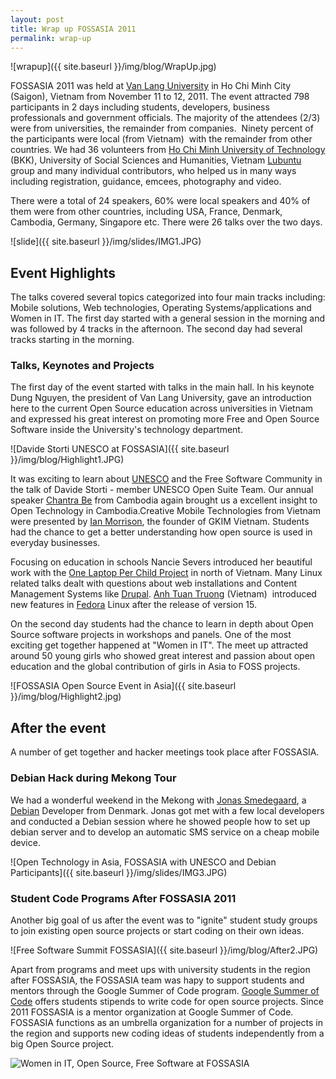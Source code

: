 ```yaml
---  
layout: post  
title: Wrap up FOSSASIA 2011
permalink: wrap-up
---  
```



![wrapup]({{ site.baseurl }}/img/blog/WrapUp.jpg)


FOSSASIA 2011 was held at [Van Lang University](http://www.vanlanguni.edu.vn/) in Ho Chi Minh City (Saigon), Vietnam from November 11 to 12, 2011. The  event attracted 798 participants in 2 days including students,  developers, business professionals and government officials. The  majority of the attendees (2/3) were from universities, the remainder  from companies. &nbsp;Ninety percent of the participants were local (from  Vietnam) &nbsp;with the remainder from other countries. We had 36 volunteers  from [Ho Chi Minh University of Technology](http://www.hcmut.edu.vn/) (BKK), University of Social Sciences and Humanities, Vietnam [Lubuntu](http://lubuntu.net) group and many individual contributors, who helped us in many ways  including registration, guidance, emcees, photography and video.


There  were a total of 24 speakers, 60% were local speakers and 40% of them  were from other countries, including USA, France, Denmark, Cambodia,  Germany, Singapore etc. There were 26 talks over the two days.

![slide]({{ site.baseurl }}/img/slides/IMG1.JPG)

## Event Highlights


The  talks covered several topics categorized into four main tracks   including: Mobile solutions, Web technologies, Operating   Systems/applications and Women in IT. The first day started with a  general  session in the morning and was followed by 4 tracks in the  afternoon. The second day had several tracks starting in the morning.

### Talks, Keynotes and Projects

The  first day of the event started with talks in the main hall. In his  keynote Dung Nguyen, the president of Van Lang University, gave an  introduction here to the current Open Source education across  universities in Vietnam and expressed his great interest on promoting  more Free and Open Source Software inside the University's technology  department.

![Davide Storti UNESCO at FOSSASIA]({{ site.baseurl }}/img/blog/Highlight1.JPG)

It was exciting to learn about [UNESCO](http://www.unesco.org/new/en/communication-and-information/) and the Free Software Community in the talk of Davide Storti - member UNESCO Open Suite Team. Our annual speaker [Chantra Be](https://twitter.com/chantra) from Cambodia again brought us a excellent insight to Open Technology  in Cambodia.Creative Mobile Technologies from Vietnam were presented by [Ian Morrison](http://gkxim.vn/about-us/),  the founder of GKIM Vietnam. Students had the chance to get a better  understanding how open source is used in everyday businesses.

Focusing on education in schools Nancie Severs introduced her beautiful work with the [One Laptop Per Child Project](http://olpc.vn) in north of Vietnam. Many Linux related talks dealt with questions about web installations and Content Management Systems like [Drupal](http://drupal.org). [Anh Tuan Truong](http://blog.iwayvietnam.com/tuanta/) (Vietnam)&nbsp; introduced new features in [Fedora](http://fedoraproject.org) Linux after the release of version 15.

On  the second day students had the chance to learn in depth about Open  Source software projects in workshops and panels. One of the most  exciting get together happened at "Women in IT". The meet up attracted  around 50 young girls who showed great interest and passion about open  education and the global contribution of girls in Asia to FOSS projects.

![FOSSASIA Open Source Event in Asia]({{ site.baseurl }}/img/blog/Highlight2.jpg)


## After the event

A number of get together and hacker meetings took place after FOSSASIA.

### Debian Hack during Mekong Tour

We had a wonderful weekend in the Mekong with [Jonas Smedegaard](http://dr.jones.dk/), a [Debian](http://debian.org) Developer from Denmark. Jonas got met with a few local developers and  conducted a Debian session where he showed people how to set up debian  server and to develop an automatic SMS service on a cheap mobile device.

![Open Technology in Asia, FOSSASIA with UNESCO and Debian Participants]({{ site.baseurl }}/img/slides/IMG3.JPG)

### Student Code Programs After FOSSASIA 2011

Another  big goal of us after the event was to "ignite" student study groups to  join existing open source projects or start coding on their own ideas.

![Free Software Summit FOSSASIA]({{ site.baseurl }}/img/blog/After2.JPG)

Apart  from programs and meet ups with university students in the region after  FOSSASIA, the FOSSASIA team was hapy to support students and mentors  through the Google Summer of Code program. [Google Summer of Code](http://google-melange.com) offers students stipends to write code for open source projects. Since  2011 FOSSASIA is a mentor organization at Google Summer of Code.  FOSSASIA functions as an umbrella organization for a number of projects  in the region and supports new coding ideas of students independently  from a big Open Source project.

![Women in IT, Open Source, Free Software at FOSSASIA]({{site.baseurl}}/img/blog/After3.JPG)
